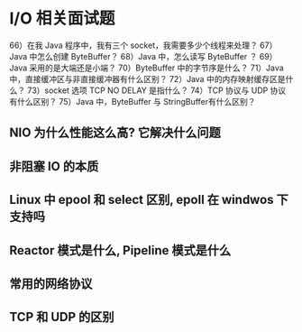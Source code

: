 # I/O 相关面试题

66）在我 Java 程序中，我有三个 socket，我需要多少个线程来处理？ 
67）Java 中怎么创建 ByteBuffer？ 
68）Java 中，怎么读写 ByteBuffer ？ 
69）Java 采用的是大端还是小端？ 
70）ByteBuffer 中的字节序是什么？ 
71）Java 中，直接缓冲区与非直接缓冲器有什么区别？ 
72）Java 中的内存映射缓存区是什么？ 
73）socket 选项 TCP NO DELAY 是指什么？ 
74）TCP 协议与 UDP 协议有什么区别？ 
75）Java 中，ByteBuffer 与 StringBuffer有什么区别？

## NIO 为什么性能这么高? 它解决什么问题

## 非阻塞 IO 的本质

## Linux 中 epool 和 select 区别, epoll 在 windwos 下支持吗

## Reactor 模式是什么, Pipeline 模式是什么

## 常用的网络协议

## TCP 和 UDP 的区别

